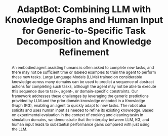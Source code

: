 ---
layout: project-page-new
title: "AdaptBot: Combining LLM with Knowledge Graphs and Human Input for Generic-to-Specific Task Decomposition and Knowledge Refinement"
authors:   
  - name: Shivam Singh
    sup: 1
  - name: Karthik Swaminathan
    sup: 1
  - name: Nabanita Dash
    sup: 1
  - name: Ramandeep Singh
    sup: 1
  - name: Snehasis Banerjee
    sup: 2
  - name: Mohan Sridharan
    sup: 3
  - name: K Madhava Krishna
    sup: 1
affiliations:
  - name: Robotics Research Center, IIIT Hyderabad, India
    link: https://robotics.iiit.ac.in
    sup: 1
  - name: TCS Research, Tata Consultancy Services, India
    link: https://www.tcs.com/
    sup: 2
  - name: School of Informatics, University of Edinburgh, UK
    link: https://informatics.ed.ac.uk/
    sup: 3
permalink: /publications/2025/Shivam_AdaptBot/
abstract: "An embodied agent assisting humans is often asked to complete new tasks, and there may not be sufficient time or labeled examples to train the agent to perform these new tasks. Large Language Models (LLMs) trained on considerable knowledge across many domains can be used to predict a sequence of abstract actions for completing such tasks, although the agent may not be able to execute this sequence due to task-, agent-, or domain-specific constraints. Our framework addresses these challenges by leveraging the generic predictions provided by LLM and the prior domain knowledge encoded in a Knowledge Graph (KG), enabling an agent to quickly adapt to new tasks. The robot also solicits and uses human input as needed to refine its existing knowledge. Based on experimental evaluation in the context of cooking and cleaning tasks in simulation domains, we demonstrate that the interplay between LLM, KG, and human input leads to substantial performance gains compared with just using the LLM."
project_page: https://sssshivvvv.github.io/adaptbot/
paper: https://smart-wheelchair-rrc.github.io/CrowdSurfer-webpage/CrowdSurfer.pdf
code: https://github.com/sssshivvvv/adaptbot
supplement: https://sssshivvvv.github.io/adaptbot/AdaptBot__SupplementaryMaterial_.pdf
video: https://www.youtube.com/watch?v=d9qBa6zbkXc
# iframe: https://www.youtube.com/embed/BMDCYdxfaXM
#demo: https://anyloc.github.io/#interactive_demo

---